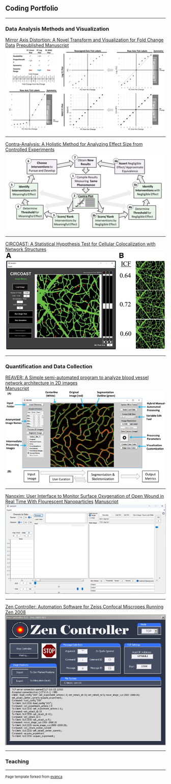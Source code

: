 ## Coding Portfolio

---

### Data Analysis Methods and Visualization

[Mirror Axis Distortion: A Novel Transform and Visualization for Fold Change Data](/sample_page)
[Prepublished Manuscript](https://arxiv.org/abs/2303.10829)
<img src="images/project_mad.JPG?raw=true"/>

---
[Contra-Analysis: A Holistic Method for Analyzing Effect Size from Controlled Experiments](/pdf/sample_presentation.pdf)
<br>
<img src="images/project_contra-analysis.PNG?raw=true"/>

---
[CIRCOAST: A Statistical Hypothesis Test for Cellular Colocalization with Network Structures](http://example.com/)
<br>
<img src="images/proejct_circoast.jpeg?raw=true"/>

---

### Quantification and Data Collection

[REAVER: A Simple semi-automated program to analyze blood vessel network architecture in 2D images](/sample_page)
<br>
[Manuscript](https://onlinelibrary.wiley.com/doi/full/10.1111/micc.12618)
<br>
<img src="images/project_reaver.png?raw=true"/>

---

[Nanoxim: User Interface to Monitor Surface Oxygenation of Open Wound in Real Time With Flourescent Nanoparticles](/sample_page)
[Manuscript](https://onlinelibrary.wiley.com/doi/full/10.1111/micc.12618)
<img src="images/project_nanoxim.png"/>

---

[Zen Controller: Automation Software for Zeiss Confocal Miscropes Running Zen 2008](/sample_page)
<img src="images/zen_controller_screenshot.png"/>

---


### Teaching


---
<p style="font-size:11px">Page template forked from <a href="https://github.com/evanca/quick-portfolio">evanca</a></p>
<!-- Remove above link if you don't want to attibute -->
